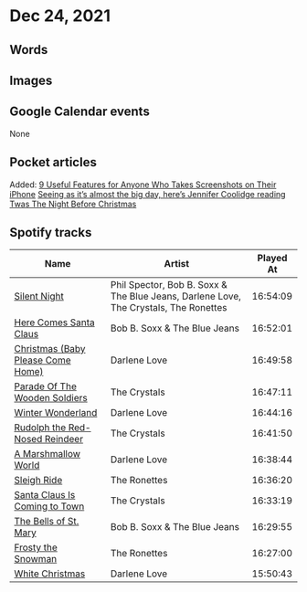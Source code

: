 # Dec 24, 2021

## Words

## Images

## Google Calendar events

None

## Pocket articles

Added:
[9 Useful Features for Anyone Who Takes Screenshots on Their iPhone](https://lifehacker.com/9-useful-features-for-anyone-who-takes-screenshots-on-t-1848264725)
[Seeing as it’s almost the big day, here’s Jennifer Coolidge reading Twas The Night Before Christmas](https://www.avclub.com/seeing-as-it-s-almost-the-big-day-here-s-jennifer-cool-1848267021)


## Spotify tracks

Name | Artist | Played At
---- | ---- | ----
[Silent Night](spotify:track:3jSoCdCbyZ2gMrQ9J3LA47) | Phil Spector, Bob B. Soxx & The Blue Jeans, Darlene Love, The Crystals, The Ronettes |  16:54:09
[Here Comes Santa Claus](spotify:track:0BZADNTotC07pQ6PFGRLGS) | Bob B. Soxx & The Blue Jeans |  16:52:01
[Christmas (Baby Please Come Home)](spotify:track:46pF1zFimM582ss1PrMy68) | Darlene Love |  16:49:58
[Parade Of The Wooden Soldiers](spotify:track:2t1rFVhlcummHG9ZG4JeNZ) | The Crystals |  16:47:11
[Winter Wonderland](spotify:track:12YAgUbl6Uk9E7fzopF4Ji) | Darlene Love |  16:44:16
[Rudolph the Red-Nosed Reindeer](spotify:track:24bMh8AF6XZsklVgnHwlrP) | The Crystals |  16:41:50
[A Marshmallow World](spotify:track:7GNsHkiYPcQQjvhTiILFUL) | Darlene Love |  16:38:44
[Sleigh Ride](spotify:track:5ASM6Qjiav2xPe7gRkQMsQ) | The Ronettes |  16:36:20
[Santa Claus Is Coming to Town](spotify:track:2lT2w8qVNDUAzrdO4yCdxE) | The Crystals |  16:33:19
[The Bells of St. Mary](spotify:track:1ktQ6en7c8R42MNaTMS6kW) | Bob B. Soxx & The Blue Jeans |  16:29:55
[Frosty the Snowman](spotify:track:7n5m8nDAnyXo81tr4B3Bcw) | The Ronettes |  16:27:00
[White Christmas](spotify:track:7IiWdCebKD9AhpHhqzqhBN) | Darlene Love |  15:50:43
